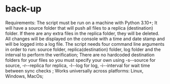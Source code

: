 # back-up
Requirements: The script must be run on a machine with Python 3.10+;
It will have a source folder that will push all files to a replica (destination) folder. If there are any extra files in the replica folder, they will be deleted.
All changes will be displayed on the console with a time and date stamp and will be logged into a log file.
The script needs four command line arguments in order to run: source folder, replica(destination) folder, log folder and the interval to perform the verification;
There are no hardcoded destination folders for your files so you must specify your own using -s\--source for source, -r\--replica for replica, -l\--log for log, -i\--interval for wait time between sync checks ;
Works universally across platforms: Linux, Windows, MacOs;
